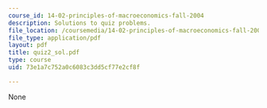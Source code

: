 ```yaml
---
course_id: 14-02-principles-of-macroeconomics-fall-2004
description: Solutions to quiz problems.
file_location: /coursemedia/14-02-principles-of-macroeconomics-fall-2004/73e1a7c752a0c6083c3dd5cf77e2cf8f_quiz2_sol.pdf
file_type: application/pdf
layout: pdf
title: quiz2_sol.pdf
type: course
uid: 73e1a7c752a0c6083c3dd5cf77e2cf8f

---
```

None